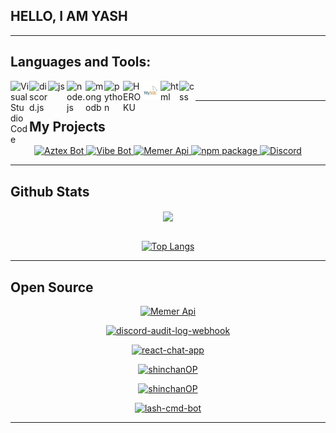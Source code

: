 ## HELLO, I AM YASH 

---

## Languages and Tools:

<img align="left" alt="Visual Studio Code" width="30px" src="https://i.imgur.com/LwSdAlE.png" />
<img align="left" alt="discord.js" width="30px" src="https://i.imgur.com/SI1DZf3.png" />
<img align="left" alt="js" width="30px" src="https://i.imgur.com/3u1wzwE.png" />
<img align="left" alt="node.js" width="30px" src="https://seeklogo.com/images/N/nodejs-logo-FBE122E377-seeklogo.com.png" /> 
<img align="left" alt="mongodb" width="30px" src="https://i.imgur.com/BYdgNwt.png" />  
<img align="left" alt="python" width="30px" src="https://github.com/jalbertsr/logo-badge-images/blob/master/img/rsz_python.png?raw=true" />  
<img align="left" alt="HEROKU" width="30px" src="https://www.vectorlogo.zone/logos/heroku/heroku-icon.svg"/>  
<img align="left" alt="html" width="30px" src="https://raw.githubusercontent.com/github/explore/80688e429a7d4ef2fca1e82350fe8e3517d3494d/topics/mysql/mysql.png" />
<img align="left" alt="html" width="30px" src="https://i.imgur.com/PZ44WAF_d.webp?maxwidth=640&shape=thumb&fidelity=medium" /> <img align="left" alt="css" width="26px" src="https://i.imgur.com/4eIE4kN_d.webp?maxwidth=640&shape=thumb&fidelity=medium" /> <br />

---
## My Projects 
<p align="center">

<a href="https://discord.com/oauth2/authorize?client_id=687257316151656485&permissions=8&scope=bot">

   <img src="https://media.discordapp.net/attachments/800639249334140969/830319603368329246/a3c91838a805920c7e843e8449532295.png?width=396&height=396" alt="Aztex Bot" width="80"/>

   </a>
   
 <a href="https://discord.com/oauth2/authorize?client_id=677196440296095773&permissions=8&scope=bot">

   <img src="https://media.discordapp.net/attachments/800639249334140969/830319173577080862/20210313_170823.jpg?width=396&height=396" alt="Vibe Bot" width="80"/>

   </a>
    <a href="https://discord.com/api/oauth2/authorize?client_id=830476826413498478&permissions=8&scope=bot%20applications.commands">

   <img src="https://media.discordapp.net/attachments/800639249334140969/829344825185796116/2-2.png?width=396&height=396" alt="Memer Api" width="80"/>
 
   </a>
   <a href="https://www.npmjs.com/package/memer-api">
   <img src="https://authy.com/wp-content/uploads/npm-logo.png" alt="npm package" width="80"/>
   </a>
   <a href="https://discord.gg/emD44ZJaSA">
    <img src="https://www.freepnglogos.com/uploads/discord-logo-png/seven-kingdoms-9.png" alt="Discord" width="80"/>
  </a>
</p>

---

## Github Stats  
<div align="center"><img src="https://github-readme-stats.vercel.app/api?username=Yash094&show_icons=true&count_private=true&theme=blue-green" align="center" /></div>  

<br/>  
<div align="center">
<p><a href="https://github.com/shinchanOP"><img src="https://github-readme-stats.vercel.app/api/top-langs/?username=Yash094&theme=blue-green&count_private=true" alt="Top Langs"></a></p></div>  

---


## Open Source   

<div align="center">
<p><a href="https://github.com/shinchanOP/memer-api"><img src="https://github-readme-stats.vercel.app/api/pin/?username=Yash094&repo=memer-api" alt="Memer Api" /></a>
   
<a href="https://github.com/shinchanOP/discord-audit-log-webhook"><img src="https://github-readme-stats.vercel.app/api/pin/?username=Yash094&repo=discord-audit-log-webhook" alt="discord-audit-log-webhook" /></a>

<a href="https://github.com/Yash094/React-Chat-App"><img src="https://github-readme-stats.vercel.app/api/pin/?username=Yash094&repo=React-Chat-App" alt="react-chat-app" /></a>
   
<a href="https://github.com/shinchanOP/example-bot-memer-api"><img src="https://github-readme-stats.vercel.app/api/pin/?username=Memer-Api&repo=example-bot-memer-api" alt="shinchanOP" /></a>

<a href="https://github.com/Yash094/Discord-Dashboard-Bot"><img src="https://github-readme-stats.vercel.app/api/pin/?username=Yash094&repo=Discord-Dashboard-Bot" alt="shinchanOP" /></a>
   
<a href="https://github.com/shinchanOP/Slash-cmd-bot"><img src="https://github-readme-stats.vercel.app/api/pin/?username=Yash094&repo=Slash-cmd-bot" alt="lash-cmd-bot" /></a>
</div>  

---

